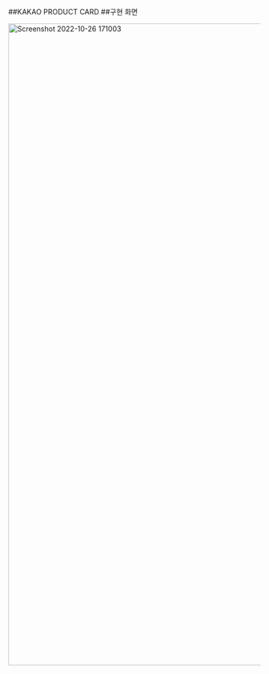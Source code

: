 ##KAKAO PRODUCT CARD
##구현 화면 

<img width="1280" alt="Screenshot 2022-10-26 171003" src="https://user-images.githubusercontent.com/84130475/198143739-8c75c4f4-7973-455f-a443-b53451a44a64.png">
